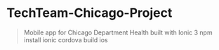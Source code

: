 # TechTeam-Chicago-Project
> Mobile app for Chicago Department Health built with Ionic 3
npm install
ionic cordova build ios
